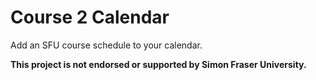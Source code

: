 # Course 2 Calendar

Add an SFU course schedule to your calendar.

**This project is not endorsed or supported by Simon Fraser University.**
